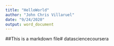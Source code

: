 ```yaml
---
title: "HelloWorld"
author: "John Chris Villaruel"
date: "9/24/2020"
output: word_document
---
```


##This is a markdown file# datasciencecoursera

